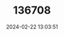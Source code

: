 ---
title: "136708"
category: "Mazama nemorivaga"
draft: false
date: 2024-02-22 13:03:51
languages:
  English: ["Amazonian Brown Brocket Deer", "Small Brown Brocket Deer", "Amazonian Brown Brocket"]
  French: ["Cariancou"]
  Portuguese: ["Fuboca", "Veado-branco"]
  Spanish; Castilian: ["Matacán Grisáceo", "Soche Gris"]
---